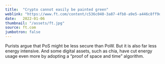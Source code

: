 ```yaml
---
title:  "Crypto cannot easily be painted green"
weblink: "https://www.ft.com/content/c536c040-3a87-4fb8-a9e5-a446c8ff9d3d"
date:   2022-01-06
thumbnail: "/assets/ft.jpg"
source: ft.com
jumbotron: false
---
```

Purists argue that PoS might be less secure than PoW. But it is also far less energy intensive. And some digital assets, such as chia, have cut energy usage even more by adopting a “proof of space and time” algorithm.
